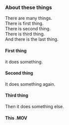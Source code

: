 
### About these things


There are many things.  
There is first thing.  
There is second thing.  
There is third thing.  
And there is the last thing.

 
  
 
#### First thing

it does something.


  
#### Second thing

It does something again.




#### Third thing

Then it does something else. 



#### This .MOV
